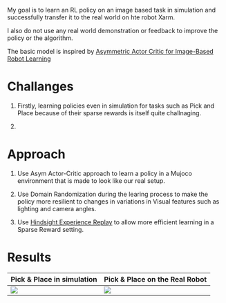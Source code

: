 My goal is to learn an RL policy on an image based task in simulation and successfully transfer it to the real world on hte robot Xarm.

I also do not use any real world demonstration or feedback to improve the policy or the algorithm.

The basic model is inspired by [Asymmetric Actor Critic for Image-Based Robot Learning](https://arxiv.org/abs/1710.06542)



# Challanges
1. Firstly, learning policies even in simulation for tasks such as Pick and Place because of their sparse rewards is itself quite challnaging.

2. 

# Approach
1. Use Asym Actor-Critic approach to learn a policy in a Mujoco environment that is made to look like our real setup.

2. Use Domain Randomization during the learing process to make the policy more resilient to changes in variations in Visual features such as lighting and camera angles.

3. Use [Hindsight Experience Replay](https://arxiv.org/abs/1707.01495) to allow more efficient learning in a Sparse Reward setting.


# Results

Pick & Place in simulation | Pick & Place on the Real Robot 
-----------------------|-----------------------|
![](figures/sim2real_sim_deploy.gif) | ![](figures/sim2real_sim_deploy.gif)
